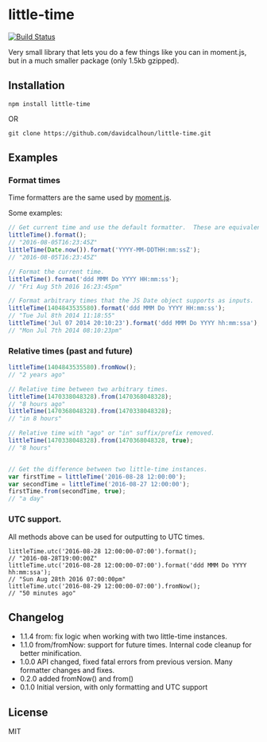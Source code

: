 # little-time
[![Build Status](https://travis-ci.org/davidcalhoun/little-time.svg?branch=master)](https://travis-ci.org/davidcalhoun/little-time)

Very small library that lets you do a few things like you can in moment.js, but in a much smaller package (only 1.5kb gzipped).

## Installation

`npm install little-time`

OR

`git clone https://github.com/davidcalhoun/little-time.git`


## Examples

### Format times
Time formatters are the same used by [moment.js](http://momentjs.com/docs/#/displaying/format/).

Some examples:

```js
// Get current time and use the default formatter.  These are equivalent:
littleTime().format();
// "2016-08-05T16:23:45Z"
littleTime(Date.now()).format('YYYY-MM-DDTHH:mm:ssZ');
// "2016-08-05T16:23:45Z"

// Format the current time.
littleTime().format('ddd MMM Do YYYY HH:mm:ss');
// "Fri Aug 5th 2016 16:23:45pm"

// Format arbitrary times that the JS Date object supports as inputs.
littleTime(1404843535580).format('ddd MMM Do YYYY HH:mm:ss');
// "Tue Jul 8th 2014 11:18:55"
littleTime('Jul 07 2014 20:10:23').format('ddd MMM Do YYYY hh:mm:ssa');
// "Mon Jul 7th 2014 08:10:23pm"
```

### Relative times (past and future)
```js
littleTime(1404843535580).fromNow();
// "2 years ago"

// Relative time between two arbitrary times.
littleTime(1470338048328).from(1470368048328);
// "8 hours ago"
littleTime(1470368048328).from(1470338048328);
// "in 8 hours"

// Relative time with "ago" or "in" suffix/prefix removed.
littleTime(1470338048328).from(1470368048328, true);
// "8 hours"


// Get the difference between two little-time instances.
var firstTime = littleTime('2016-08-28 12:00:00');
var secondTime = littleTime('2016-08-27 12:00:00');
firstTime.from(secondTime, true);
// "a day"
```

### UTC support.
All methods above can be used for outputting to UTC times.
```
littleTime.utc('2016-08-28 12:00:00-07:00').format();
// "2016-08-28T19:00:00Z"
littleTime.utc('2016-08-28 12:00:00-07:00').format('ddd MMM Do YYYY hh:mm:ssa');
// "Sun Aug 28th 2016 07:00:00pm"
littleTime.utc('2016-08-29 12:00:00-07:00').fromNow();
// "50 minutes ago"
```

## Changelog
* 1.1.4 from: fix logic when working with two little-time instances.
* 1.1.0 from/fromNow: support for future times.  Internal code cleanup for better minification.
* 1.0.0 API changed, fixed fatal errors from previous version.  Many formatter changes and fixes.
* 0.2.0 added fromNow() and from()
* 0.1.0 Initial version, with only formatting and UTC support

## License
MIT
